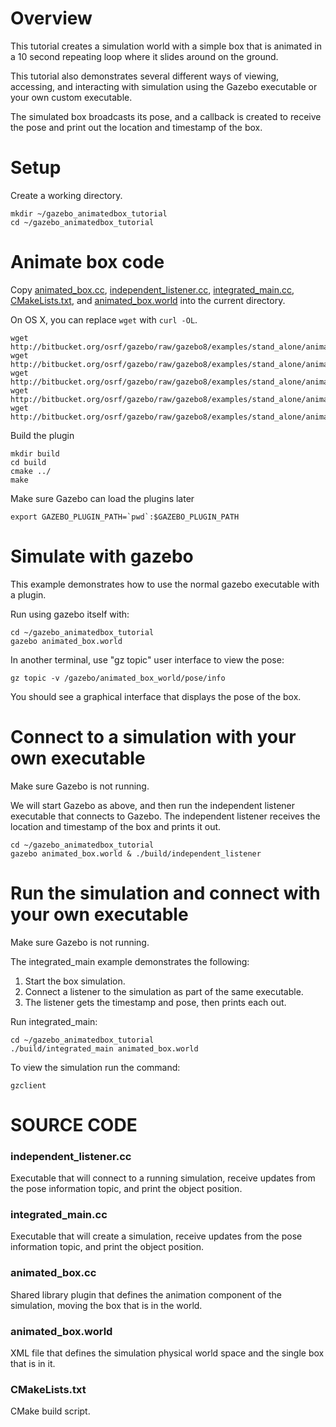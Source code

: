 # Overview

This tutorial creates a simulation world with a simple box that is animated
in a 10 second repeating loop where it slides around on the ground.

This tutorial also demonstrates several different ways of viewing,
accessing, and interacting with simulation using the Gazebo executable
or your own custom executable.

The simulated box broadcasts its pose,
and a callback is created to receive the pose
and print out the location and timestamp of the box.

# Setup

Create a working directory.

~~~
mkdir ~/gazebo_animatedbox_tutorial
cd ~/gazebo_animatedbox_tutorial
~~~

# Animate box code

Copy [animated_box.cc](https://bitbucket.org/osrf/gazebo/src/gazebo8/examples/stand_alone/animated_box/animated_box.cc), [independent_listener.cc](https://bitbucket.org/osrf/gazebo/src/gazebo8/examples/stand_alone/animated_box/independent_listener.cc), [integrated_main.cc](https://bitbucket.org/osrf/gazebo/src/gazebo8/examples/stand_alone/animated_box/integrated_main.cc), [CMakeLists.txt](https://bitbucket.org/osrf/gazebo/src/gazebo8/examples/stand_alone/animated_box/CMakeLists.txt), and [animated_box.world](https://bitbucket.org/osrf/gazebo/src/gazebo8/examples/stand_alone/animated_box/animated_box.world) into the current directory.

On OS X, you can replace `wget` with `curl -OL`.

~~~
wget http://bitbucket.org/osrf/gazebo/raw/gazebo8/examples/stand_alone/animated_box/animated_box.cc
wget http://bitbucket.org/osrf/gazebo/raw/gazebo8/examples/stand_alone/animated_box/independent_listener.cc
wget http://bitbucket.org/osrf/gazebo/raw/gazebo8/examples/stand_alone/animated_box/integrated_main.cc
wget http://bitbucket.org/osrf/gazebo/raw/gazebo8/examples/stand_alone/animated_box/CMakeLists.txt
wget http://bitbucket.org/osrf/gazebo/raw/gazebo8/examples/stand_alone/animated_box/animated_box.world
~~~

Build the plugin

~~~
mkdir build
cd build
cmake ../
make
~~~

Make sure Gazebo can load the plugins later

~~~
export GAZEBO_PLUGIN_PATH=`pwd`:$GAZEBO_PLUGIN_PATH
~~~

# Simulate with gazebo

This example demonstrates how to use the normal
gazebo executable with a plugin.

Run using gazebo itself with:

~~~
cd ~/gazebo_animatedbox_tutorial
gazebo animated_box.world
~~~

In another terminal, use "gz topic" user interface to view the pose:

~~~
gz topic -v /gazebo/animated_box_world/pose/info
~~~

You should see a graphical interface that displays the pose of the box.

# Connect to a simulation with your own executable

Make sure Gazebo is not running.

We will start Gazebo as above, and then run the independent listener
executable that connects to Gazebo. The independent listener receives
the location and timestamp of the box and prints it out.

~~~
cd ~/gazebo_animatedbox_tutorial
gazebo animated_box.world & ./build/independent_listener
~~~

# Run the simulation and connect with your own executable

Make sure Gazebo is not running.

The integrated_main example demonstrates the following:

1. Start the box simulation.
2. Connect a listener to the simulation as part of the same executable.
3. The listener gets the timestamp and pose, then prints each out.

Run integrated_main:

~~~
cd ~/gazebo_animatedbox_tutorial
./build/integrated_main animated_box.world
~~~

To view the simulation run the command:

~~~
gzclient
~~~

# SOURCE CODE

### independent_listener.cc

  Executable that will connect to a running simulation, receive updates from the pose information topic, and print the object position.

### integrated_main.cc

  Executable that will create a simulation, receive updates from the pose information topic, and print the object position.

### animated_box.cc

  Shared library plugin that defines the animation component of the simulation, moving the box that is in the world.

### animated_box.world

  XML file that defines the simulation physical world space and the single box that is in it.

### CMakeLists.txt

  CMake build script.
